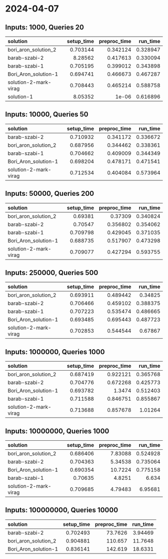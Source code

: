 # 2024-04-07

## Inputs: 1000, Queries 20

| solution              |   setup_time |   preproc_time |   run_time |
|:----------------------|-------------:|---------------:|-----------:|
| bori_aron_solution_2  |     0.703144 |       0.342124 |   0.328947 |
| barab-szabi-2         |     8.28562  |       0.417613 |   0.330094 |
| barab-szabi-1         |     0.705195 |       0.399012 |   0.343898 |
| Bori_Aron_solution-1  |     0.694741 |       0.466673 |   0.467287 |
| solution-2-mark-virag |     0.708443 |       0.465214 |   0.588758 |
| solution-1            |     8.05352  |       1e-06    |   0.616896 |

## Inputs: 10000, Queries 50

| solution              |   setup_time |   preproc_time |   run_time |
|:----------------------|-------------:|---------------:|-----------:|
| barab-szabi-2         |     0.710932 |       0.341172 |   0.336672 |
| bori_aron_solution_2  |     0.687956 |       0.344462 |   0.338361 |
| barab-szabi-1         |     0.704662 |       0.409009 |   0.344349 |
| Bori_Aron_solution-1  |     0.698204 |       0.478171 |   0.471541 |
| solution-2-mark-virag |     0.712534 |       0.404084 |   0.573964 |

## Inputs: 50000, Queries 200

| solution              |   setup_time |   preproc_time |   run_time |
|:----------------------|-------------:|---------------:|-----------:|
| bori_aron_solution_2  |     0.69381  |       0.37309  |   0.340824 |
| barab-szabi-2         |     0.70547  |       0.356802 |   0.354062 |
| barab-szabi-1         |     0.709798 |       0.429045 |   0.371035 |
| Bori_Aron_solution-1  |     0.688735 |       0.517907 |   0.473298 |
| solution-2-mark-virag |     0.709077 |       0.427294 |   0.593755 |

## Inputs: 250000, Queries 500

| solution              |   setup_time |   preproc_time |   run_time |
|:----------------------|-------------:|---------------:|-----------:|
| bori_aron_solution_2  |     0.693911 |       0.489442 |   0.34825  |
| barab-szabi-2         |     0.706466 |       0.459102 |   0.388375 |
| barab-szabi-1         |     0.707223 |       0.535474 |   0.486665 |
| Bori_Aron_solution-1  |     0.693485 |       0.695443 |   0.487723 |
| solution-2-mark-virag |     0.702853 |       0.544544 |   0.67867  |

## Inputs: 1000000, Queries 1000

| solution              |   setup_time |   preproc_time |   run_time |
|:----------------------|-------------:|---------------:|-----------:|
| bori_aron_solution_2  |     0.687419 |       0.922121 |   0.365768 |
| barab-szabi-2         |     0.704776 |       0.672268 |   0.425773 |
| Bori_Aron_solution-1  |     0.693782 |       1.3474   |   0.512403 |
| barab-szabi-1         |     0.711588 |       0.846751 |   0.855867 |
| solution-2-mark-virag |     0.713688 |       0.857678 |   1.01264  |

## Inputs: 10000000, Queries 1000

| solution              |   setup_time |   preproc_time |   run_time |
|:----------------------|-------------:|---------------:|-----------:|
| bori_aron_solution_2  |     0.686406 |        7.83088 |   0.524928 |
| barab-szabi-2         |     0.704363 |        5.34538 |   0.735064 |
| Bori_Aron_solution-1  |     0.690354 |       10.7224  |   0.775158 |
| barab-szabi-1         |     0.70635  |        4.8251  |   6.634    |
| solution-2-mark-virag |     0.709685 |        4.79483 |   6.95681  |

## Inputs: 100000000, Queries 10000

| solution             |   setup_time |   preproc_time |   run_time |
|:---------------------|-------------:|---------------:|-----------:|
| barab-szabi-2        |     0.702493 |        73.7626 |    3.94469 |
| bori_aron_solution_2 |     0.904881 |       110.657  |   11.7648  |
| Bori_Aron_solution-1 |     0.836141 |       142.619  |   18.6331  |
